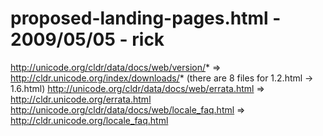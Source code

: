 # proposed-landing-pages.html - 2009/05/05 - rick

<http://unicode.org/cldr/data/docs/web/version/>\* =>
<http://cldr.unicode.org/index/downloads/>\*
(there are 8 files for 1.2.html -> 1.6.html)
<http://unicode.org/cldr/data/docs/web/errata.html> =>
<http://cldr.unicode.org/errata.html>
<http://unicode.org/cldr/data/docs/web/locale_faq.html> =>
<http://cldr.unicode.org/locale_faq.html>
